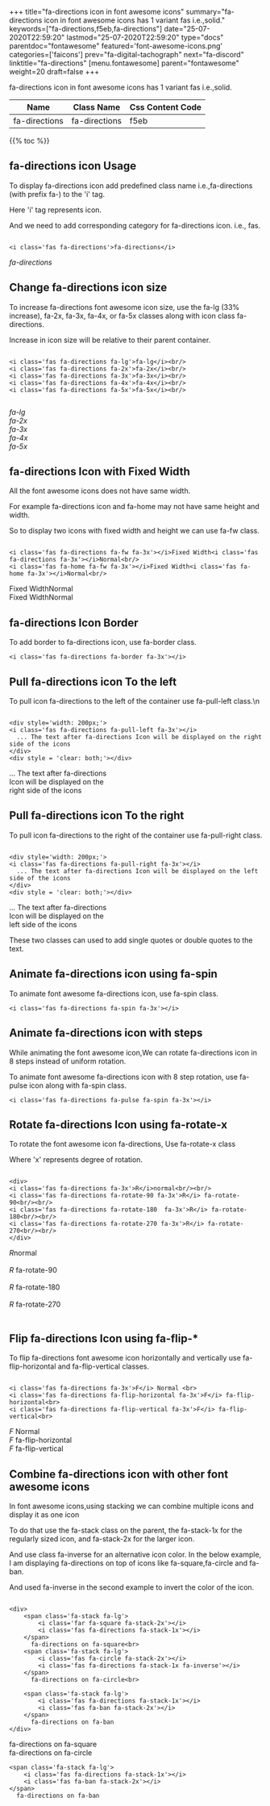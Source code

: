 +++
title="fa-directions icon in font awesome icons"
summary="fa-directions icon in font awesome icons has 1 variant fas i.e.,solid."
keywords=["fa-directions,f5eb,fa-directions"]
date="25-07-2020T22:59:20"
lastmod="25-07-2020T22:59:20"
type="docs"
parentdoc="fontawesome"
featured='font-awesome-icons.png'
categories=['faicons']
prev="fa-digital-tachograph"
next="fa-discord"
linktitle="fa-directions"
[menu.fontawesome]
parent="fontawesome"
weight=20
draft=false
+++


fa-directions icon in font awesome icons has 1 variant fas i.e.,solid.

<div class='table-responsive'><table class='table'><thead><tr><th>Name</th><th>Class Name</th><th>Css Content Code</th></tr></thead><tbody><tr><td>fa-directions</td><td>fa-directions</td><td>f5eb</td></tr></tbody></table></div>


{{% toc %}}


## fa-directions icon Usage

To display fa-directions icon add predefined class name i.e.,fa-directions (with prefix fa-) to the 'i' tag.

Here 'i' tag represents icon.

And we need to add corresponding category for fa-directions icon. i.e., fas.


```

<i class='fas fa-directions'>fa-directions</i>
```

<i class='fas fa-directions'>fa-directions</i>




## Change fa-directions icon size
To increase fa-directions font awesome icon size, use the fa-lg (33% increase), fa-2x, fa-3x, fa-4x, or fa-5x classes along with icon class fa-directions.

Increase in icon size will be relative to their parent container. 

```

<i class='fas fa-directions fa-lg'>fa-lg</i><br/>
<i class='fas fa-directions fa-2x'>fa-2x</i><br/>
<i class='fas fa-directions fa-3x'>fa-3x</i><br/>
<i class='fas fa-directions fa-4x'>fa-4x</i><br/>
<i class='fas fa-directions fa-5x'>fa-5x</i><br/>
            
```

<i class='fas fa-directions fa-lg'>fa-lg</i><br/>
<i class='fas fa-directions fa-2x'>fa-2x</i><br/>
<i class='fas fa-directions fa-3x'>fa-3x</i><br/>
<i class='fas fa-directions fa-4x'>fa-4x</i><br/>
<i class='fas fa-directions fa-5x'>fa-5x</i><br/>
            



## fa-directions Icon with Fixed Width 

All the font awesome icons does not have same width.

For example fa-directions icon and fa-home may not have same height and width.

So to display two icons with fixed width and height we can use fa-fw class.


```

<i class='fas fa-directions fa-fw fa-3x'></i>Fixed Width<i class='fas fa-directions fa-3x'></i>Normal<br/>
<i class='fas fa-home fa-fw fa-3x'></i>Fixed Width<i class='fas fa-home fa-3x'></i>Normal<br/>
```

<i class='fas fa-directions fa-fw fa-3x'></i>Fixed Width<i class='fas fa-directions fa-3x'></i>Normal<br/>
<i class='fas fa-home fa-fw fa-3x'></i>Fixed Width<i class='fas fa-home fa-3x'></i>Normal<br/>



## fa-directions Icon Border 

To add border to fa-directions icon, use fa-border class.


```
<i class='fas fa-directions fa-border fa-3x'></i>

```
<i class='fas fa-directions fa-border fa-3x'></i>





## Pull fa-directions icon To the left

To pull icon fa-directions to the left of the container use fa-pull-left class.\n

```

<div style='width: 200px;'>
<i class='fas fa-directions fa-pull-left fa-3x'></i>
  ... The text after fa-directions Icon will be displayed on the right side of the icons
</div>
<div style = 'clear: both;'></div>
```

<div style='width: 200px;'>
<i class='fas fa-directions fa-pull-left fa-3x'></i>
  ... The text after fa-directions Icon will be displayed on the right side of the icons
</div>
<div style = 'clear: both;'></div>




## Pull fa-directions icon To the right
To pull icon fa-directions to the right of the container use fa-pull-right class.

```

<div style='width: 200px;'>
<i class='fas fa-directions fa-pull-right fa-3x'></i>
  ... The text after fa-directions Icon will be displayed on the left side of the icons
</div>
<div style = 'clear: both;'></div>
```

<div style='width: 200px;'>
<i class='fas fa-directions fa-pull-right fa-3x'></i>
  ... The text after fa-directions Icon will be displayed on the left side of the icons
</div>
<div style = 'clear: both;'></div>

These two classes can used to add single quotes or double quotes to the text.


## Animate fa-directions icon using fa-spin
To animate font awesome fa-directions icon, use fa-spin class.

```
<i class='fas fa-directions fa-spin fa-3x'></i>
```
<i class='fas fa-directions fa-spin fa-3x'></i>




## Animate fa-directions icon with steps
While animating the font awesome icon,We can rotate fa-directions icon in 8 steps instead of uniform rotation.

To animate font awesome fa-directions icon with 8 step rotation, use fa-pulse icon along with fa-spin class.


```
<i class='fas fa-directions fa-pulse fa-spin fa-3x'></i>

```
<i class='fas fa-directions fa-pulse fa-spin fa-3x'></i>





## Rotate fa-directions Icon using fa-rotate-x
To rotate the font awesome icon fa-directions, Use fa-rotate-x class

Where 'x' represents degree of rotation.


```

<div>
<i class='fas fa-directions fa-3x'>R</i>normal<br/><br/>
<i class='fas fa-directions fa-rotate-90 fa-3x'>R</i> fa-rotate-90<br/><br/> 
<i class='fas fa-directions fa-rotate-180  fa-3x'>R</i> fa-rotate-180<br/><br/> 
<i class='fas fa-directions fa-rotate-270 fa-3x'>R</i> fa-rotate-270<br/><br/>
</div>
```

<div>
<i class='fas fa-directions fa-3x'>R</i>normal<br/><br/>
<i class='fas fa-directions fa-rotate-90 fa-3x'>R</i> fa-rotate-90<br/><br/> 
<i class='fas fa-directions fa-rotate-180  fa-3x'>R</i> fa-rotate-180<br/><br/> 
<i class='fas fa-directions fa-rotate-270 fa-3x'>R</i> fa-rotate-270<br/><br/>
</div>




## Flip fa-directions Icon using fa-flip-*
To flip fa-directions font awesome icon horizontally and vertically use fa-flip-horizontal and fa-flip-vertical classes. 

```

<i class='fas fa-directions fa-3x'>F</i> Normal <br>
<i class='fas fa-directions fa-flip-horizontal fa-3x'>F</i> fa-flip-horizontal<br>
<i class='fas fa-directions fa-flip-vertical fa-3x'>F</i> fa-flip-vertical<br>
```

<i class='fas fa-directions fa-3x'>F</i> Normal <br>
<i class='fas fa-directions fa-flip-horizontal fa-3x'>F</i> fa-flip-horizontal<br>
<i class='fas fa-directions fa-flip-vertical fa-3x'>F</i> fa-flip-vertical<br>




## Combine fa-directions icon with other font awesome icons
In font awesome icons,using stacking we can combine multiple icons and display it as one icon 

To do that use the fa-stack class on the parent, the fa-stack-1x for the regularly sized icon, and fa-stack-2x for the larger icon.

And use class fa-inverse for an alternative icon color. 
In the below example, I am displaying fa-directions on top of icons like fa-square,fa-circle and fa-ban.

And used fa-inverse in the second example to invert the color of the icon.

```

<div>
    <span class='fa-stack fa-lg'>
        <i class='far fa-square fa-stack-2x'></i>
        <i class='fas fa-directions fa-stack-1x'></i>
    </span>
      fa-directions on fa-square<br>
    <span class='fa-stack fa-lg'>
        <i class='fas fa-circle fa-stack-2x'></i>
        <i class='fas fa-directions fa-stack-1x fa-inverse'></i>
    </span>
      fa-directions on fa-circle<br>

    <span class='fa-stack fa-lg'>
        <i class='fas fa-directions fa-stack-1x'></i>
        <i class='fas fa-ban fa-stack-2x'></i>
    </span>
      fa-directions on fa-ban
</div>
```

<div>
    <span class='fa-stack fa-lg'>
        <i class='far fa-square fa-stack-2x'></i>
        <i class='fas fa-directions fa-stack-1x'></i>
    </span>
      fa-directions on fa-square<br>
    <span class='fa-stack fa-lg'>
        <i class='fas fa-circle fa-stack-2x'></i>
        <i class='fas fa-directions fa-stack-1x fa-inverse'></i>
    </span>
      fa-directions on fa-circle<br>

    <span class='fa-stack fa-lg'>
        <i class='fas fa-directions fa-stack-1x'></i>
        <i class='fas fa-ban fa-stack-2x'></i>
    </span>
      fa-directions on fa-ban
</div>






